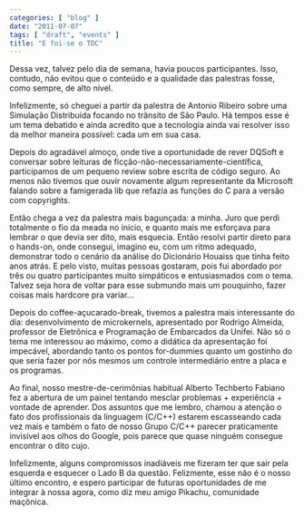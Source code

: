 ```yaml
---
categories: [ "blog" ]
date: "2011-07-07"
tags: [ "draft", "events" ]
title: "E foi-se o TDC"
---
```

Dessa vez, talvez pelo dia de semana, havia poucos participantes. Isso,
contudo, não evitou que o conteúdo e a qualidade das palestras fosse,
como sempre, de alto nível.

Infelizmente, só cheguei a partir da palestra de Antonio Ribeiro sobre
uma Simulação Distribuída focando no trânsito de São Paulo. Há
tempos esse é um tema debatido e ainda acredito que a tecnologia ainda
vai resolver isso da melhor maneira possível: cada um em sua casa.

Depois do agradável almoço, onde tive a oportunidade de rever DQSoft e
conversar sobre leituras de ficção-não-necessariamente-científica,
participamos de um pequeno review sobre escrita de código seguro. Ao
menos não tivemos que ouvir novamente algum representante da Microsoft
falando sobre a famigerada lib que refazia as funções do C para a
versão com copyrights.

Então chega a vez da palestra mais bagunçada: a minha. Juro que perdi
totalmente o fio da meada no início, e quanto mais me esforçava
para lembrar o que devia ser dito, mais esquecia. Então resolvi
partir direto para o hands-on, onde consegui, imagino eu, com um ritmo
adequado, demonstrar todo o cenário da análise do Dicionário Houaiss
que tinha feito anos atrás. E pelo visto, muitas pessoas gostaram,
pois fui abordado por três ou quatro participantes muito simpáticos e
entusiasmados com o tema. Talvez seja hora de voltar para esse submundo
mais um pouquinho, fazer coisas mais hardcore pra variar...

Depois do coffee-açucarado-break, tivemos a palestra mais interessante do
dia: desenvolvimento de microkernels, apresentado por Rodrigo Almeida,
professor de Eletrônica e Programação de Embarcados da Unifei. Não
só o tema me interessou ao máximo, como a didática da apresentação
foi impecável, abordando tanto os pontos for-dummies quanto um gostinho
do que seria fazer por nós mesmos um controle intermediário entre a
placa e os programas.

Ao final, nosso mestre-de-cerimônias habitual Alberto Techberto Fabiano
fez a abertura de um painel tentando mesclar problemas + experiência +
vontade de aprender. Dos assuntos que me lembro, chamou a atenção o
fato dos profissionais da linguagem (C/C++) estarem escasseando cada
vez mais e também o fato de nosso Grupo C/C++ parecer praticamente
invisível aos olhos do Google, pois parece que quase ninguém consegue
encontrar o dito cujo.

Infelizmente, alguns compromissos inadiáveis me fizeram ter que sair
pela esquerda e esquecer o Lado B da questão. Felizmente, esse não é
o nosso último encontro, e espero participar de futuras oportunidades
de me integrar à nossa agora, como diz meu amigo Pikachu, comunidade
maçônica.
